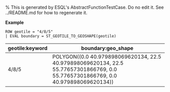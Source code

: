 % This is generated by ESQL's AbstractFunctionTestCase. Do no edit it. See ../README.md for how to regenerate it.

**Example**

```esql
ROW geotile = "4/8/5"
| EVAL boundary = ST_GEOTILE_TO_GEOSHAPE(geotile)
```

| geotile:keyword | boundary:geo_shape |
| --- | --- |
| 4/8/5 | POLYGON((0.0 40.979898069620134, 22.5 40.979898069620134, 22.5 55.77657301866769, 0.0 55.77657301866769, 0.0 40.979898069620134)) |


